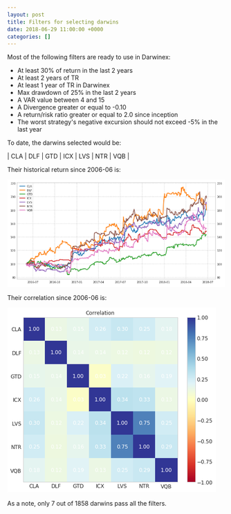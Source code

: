 ```yaml
---
layout: post
title: Filters for selecting darwins
date: 2018-06-29 11:00:00 +0000
categories: []
---
```

Most of the following filters are ready to use in Darwinex:

* At least 30% of return in the last 2 years
* At least 2 years of TR
* At least 1 year of TR in Darwinex
* Max drawdown of 25% in the last 2 years
* A VAR value between 4 and 15
* A Divergence greater or equal to -0.10
* A return/risk ratio greater or equal to 2.0 since inception
* The worst strategy's negative excursion should not exceed -5% in the last year

To date, the darwins selected would be: 

| CLA | DLF | GTD | ICX | LVS | NTR | VQB |

Their historical return since 2006-06 is:

![img](/assets/images/20180629215900.png)

Their correlation since 2006-06 is:

![img](/assets/images/20180629220000.png)

As a note, only 7 out of 1858 darwins pass all the filters.